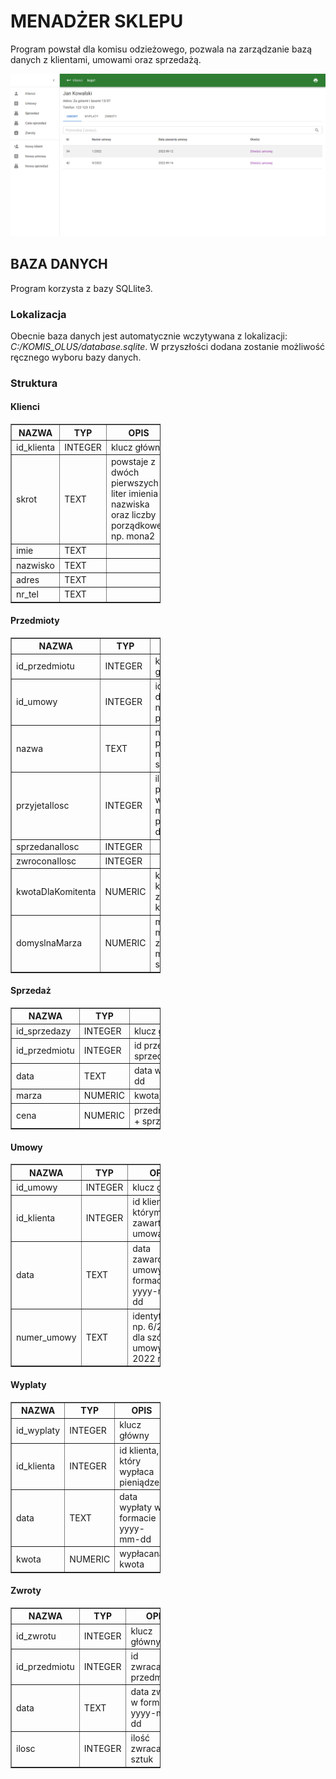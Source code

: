 # MENADŻER SKLEPU
<p>Program powstał dla komisu odzieżowego, pozwala na zarządzanie bazą danych z klientami, umowami oraz sprzedażą.</p>
<img src="/preview.png" alt="preview">

## BAZA DANYCH
Program korzysta z bazy SQLlite3.
### Lokalizacja
Obecnie baza danych jest automatycznie wczytywana z lokalizacji: <i>C:/KOMIS_OLUS/database.sqlite</i>.
W przyszłości dodana zostanie możliwość ręcznego wyboru bazy danych.
### Struktura

#### Klienci
<table style="width: 240px;" border="1" cellpadding="4">
<tbody>
<tr>
<th>NAZWA</th>
<th>TYP</th>
<th>OPIS</th>
<th>OBCY_KLUCZ</th>
</tr>
<tr>
<td>id_klienta</td>
<td>INTEGER</td>
<td>klucz główny</td>
<td></td>
</tr>
<tr>
<td>skrot</td>
<td>TEXT</td>
<td>powstaje z dwóch pierwszych liter imienia i nazwiska oraz liczby porządkowej, np. mona2</td>
<td></td>
</tr>
<tr>
<td>imie</td>
<td>TEXT</td>
<td>&nbsp;</td>
<td>&nbsp;</td>
</tr>
<tr>
<td>nazwisko</td>
<td>TEXT</td>
<td>&nbsp;</td>
<td>&nbsp;</td>
</tr>
<tr>
<td>adres</td>
<td>TEXT</td>
<td>&nbsp;</td>
<td>&nbsp;</td>
</tr>
<tr>
<td>nr_tel</td>
<td>TEXT</td>
<td>&nbsp;</td>
<td>&nbsp;</td>
</tr>
</tbody>
</table>

#### Przedmioty
<table style="width: 240px;" border="1" cellpadding="4">
<tbody>
<tr>
<th>NAZWA</th>
<th>TYP</th>
<th>OPIS</th>
<th>OBCY_KLUCZ</th>
</tr>
<tr>
<td>id_przedmiotu</td>
<td>INTEGER</td>
<td>klucz główny</td>
<td></td>
</tr>
<tr>
<td>id_umowy</td>
<td>INTEGER</td>
<td>id umowy, do której należy przedmiot</td>
<td>umowy.id_umowy</td>
</tr>
<tr>
<td>nazwa</td>
<td>TEXT</td>
<td>nazwa przedmiotu np. zielony sweter</td>
<td>&nbsp;</td>
</tr>
<tr>
<td>przyjetaIlosc</td>
<td>INTEGER</td>
<td>ilość sztuk przedmiotu w momencie przyjęcia do komisu</td>
<td>&nbsp;</td>
</tr>
<tr>
<td>sprzedanaIlosc</td>
<td>INTEGER</td>
<td>&nbsp;</td>
<td>&nbsp;</td>
</tr>
<tr>
<td>zwroconaIlosc</td>
<td>INTEGER</td>
<td>&nbsp;</td>
<td>&nbsp;</td>
</tr>
<tr>
<td>kwotaDlaKomitenta</td>
<td>NUMERIC</td>
<td>kwota, którą zarobi komitent</td>
<td>&nbsp;</td>
</tr>

<tr>
<td>domyslnaMarza</td>
<td>NUMERIC</td>
<td>marżę można zmienić w momencie sprzedaży</td>
<td>&nbsp;</td>
</tr>
</tbody>
</table>

#### Sprzedaż
<table style="width: 240px;" border="1" cellpadding="4">
<tbody>
<tr>
<th>NAZWA</th>
<th>TYP</th>
<th>OPIS</th>
<th>OBCY_KLUCZ</th>
</tr>
<tr>
<td>id_sprzedazy</td>
<td>INTEGER</td>
<td>klucz główny</td>
<td></td>
</tr>
<tr>
<td>id_przedmiotu</td>
<td>INTEGER</td>
<td>id przedmiotu, który się sprzedał</td>
<td>przedmioty.id_przedmiotu</td>
</tr>
<tr>
<td>data</td>
<td>TEXT</td>
<td>data w formacie yyyy-mm-dd</td>
<td>&nbsp;</td>
</tr>
<tr>
<td>marza</td>
<td>NUMERIC</td>
<td>kwota, którą zarobi komis</td>
<td>&nbsp;</td>
</tr>
<tr>
<td>cena</td>
<td>NUMERIC</td>
<td>przedmiot.kwotaDlaKomitenta + sprzedaz.marza</td>
<td>&nbsp;</td>
</tr>
</tbody>
</table>

#### Umowy
<table style="width: 240px;" border="1" cellpadding="4">
<tbody>
<tr>
<th>NAZWA</th>
<th>TYP</th>
<th>OPIS</th>
<th>OBCY_KLUCZ</th>
</tr>
<tr>
<td>id_umowy</td>
<td>INTEGER</td>
<td>klucz główny</td>
<td></td>
</tr>
<tr>
<td>id_klienta</td>
<td>INTEGER</td>
<td>id klienta, z którymy zawarta jest umowa</td>
<td>klienci.id_klienta</td>
</tr>
<tr>
<td>data</td>
<td>TEXT</td>
<td>data zawarcia umowy w formacie yyyy-mm-dd</td>
<td>&nbsp;</td>
</tr>
<tr>
<td>numer_umowy</td>
<td>TEXT</td>
<td>identyfikator, np. 6/2022 dla szóstej umowy w 2022 roku</td>
<td>&nbsp;</td>
</tr>
</tbody>
</table>


#### Wyplaty
<table style="width: 240px;" border="1" cellpadding="4">
<tbody>
<tr>
<th>NAZWA</th>
<th>TYP</th>
<th>OPIS</th>
<th>OBCY_KLUCZ</th>
</tr>
<tr>
<td>id_wyplaty</td>
<td>INTEGER</td>
<td>klucz główny</td>
<td></td>
</tr>
<tr>
<td>id_klienta</td>
<td>INTEGER</td>
<td>id klienta, który wypłaca pieniądze</td>
<td>klienci.id_klienta</td>
</tr>
<tr>
<td>data</td>
<td>TEXT</td>
<td>data wypłaty w formacie yyyy-mm-dd</td>
<td>&nbsp;</td>
</tr>
<tr>
<td>kwota</td>
<td>NUMERIC</td>
<td>wypłacana kwota</td>
<td>&nbsp;</td>
</tr>
</tbody>
</table>

#### Zwroty
<table style="width: 240px;" border="1" cellpadding="4">
<tbody>
<tr>
<th>NAZWA</th>
<th>TYP</th>
<th>OPIS</th>
<th>OBCY_KLUCZ</th>
</tr>
<tr>
<td>id_zwrotu</td>
<td>INTEGER</td>
<td>klucz główny</td>
<td></td>
</tr>
<tr>
<td>id_przedmiotu</td>
<td>INTEGER</td>
<td>id zwracanego przedmiotu</td>
<td>przedmioty.id_przedmiotu</td>
</tr>
<tr>
<td>data</td>
<td>TEXT</td>
<td>data zwrotu w formacie yyyy-mm-dd</td>
<td>&nbsp;</td>
</tr>
<tr>
<td>ilosc</td>
<td>INTEGER</td>
<td>ilość zwracanych sztuk</td>
<td>&nbsp;</td>
</tr>
</tbody>
</table>
